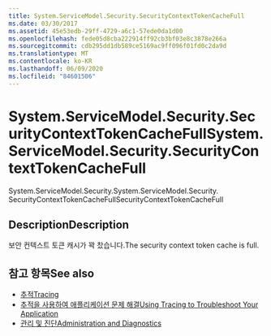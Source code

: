 ```yaml
---
title: System.ServiceModel.Security.SecurityContextTokenCacheFull
ms.date: 03/30/2017
ms.assetid: 45e53edb-29ff-4729-a6c1-57ede0da1d00
ms.openlocfilehash: fede05d8cba222914ff92cb3bf03e8c3878e266a
ms.sourcegitcommit: cdb295dd1db589ce5169ac9ff096f01fd0c2da9d
ms.translationtype: MT
ms.contentlocale: ko-KR
ms.lasthandoff: 06/09/2020
ms.locfileid: "84601506"
---
```

# <a name="systemservicemodelsecuritysecuritycontexttokencachefull"></a><span data-ttu-id="0d1fb-102">System.ServiceModel.Security.SecurityContextTokenCacheFull</span><span class="sxs-lookup"><span data-stu-id="0d1fb-102">System.ServiceModel.Security.SecurityContextTokenCacheFull</span></span>
<span data-ttu-id="0d1fb-103">System.ServiceModel.Security.</span><span class="sxs-lookup"><span data-stu-id="0d1fb-103">System.ServiceModel.Security.</span></span> <span data-ttu-id="0d1fb-104">SecurityContextTokenCacheFull</span><span class="sxs-lookup"><span data-stu-id="0d1fb-104">SecurityContextTokenCacheFull</span></span>  
  
## <a name="description"></a><span data-ttu-id="0d1fb-105">Description</span><span class="sxs-lookup"><span data-stu-id="0d1fb-105">Description</span></span>  
 <span data-ttu-id="0d1fb-106">보안 컨텍스트 토큰 캐시가 꽉 찼습니다.</span><span class="sxs-lookup"><span data-stu-id="0d1fb-106">The security context token cache is full.</span></span>  
  
## <a name="see-also"></a><span data-ttu-id="0d1fb-107">참고 항목</span><span class="sxs-lookup"><span data-stu-id="0d1fb-107">See also</span></span>

- [<span data-ttu-id="0d1fb-108">추적</span><span class="sxs-lookup"><span data-stu-id="0d1fb-108">Tracing</span></span>](index.md)
- [<span data-ttu-id="0d1fb-109">추적을 사용하여 애플리케이션 문제 해결</span><span class="sxs-lookup"><span data-stu-id="0d1fb-109">Using Tracing to Troubleshoot Your Application</span></span>](using-tracing-to-troubleshoot-your-application.md)
- [<span data-ttu-id="0d1fb-110">관리 및 진단</span><span class="sxs-lookup"><span data-stu-id="0d1fb-110">Administration and Diagnostics</span></span>](../index.md)
